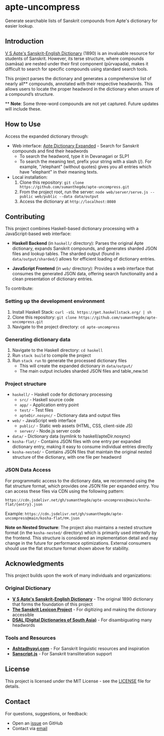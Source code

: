 # apte-uncompress
Generate searchable lists of Sanskrit compounds from Apte's dictionary for easier lookup.

## Introduction
[V S Apte's Sanskrit-English Dictionary](https://www.sanskrit-lexicon.uni-koeln.de/scans/AP90Scan/2020/web/webtc2/index.php) (1890)
is an invaluable resource for students of Sanskrit.
However, its terse structure, where compounds (samāsa) are nested under
their first component (pūrvapada), makes it difficult to search
for specific compounds using standard search tools.

This project parses the dictionary and generates a comprehensive list
of nearly all** compounds, annotated with their respective headwords.
This allows users to locate the proper headword in the dictionary
when unsure of a compound’s structure.

** **Note**: Some three-word compounds are not yet captured. Future updates will include these.

## How to Use
Access the expanded dictionary through:
- Web interface: [Apte Dictionary Expanded](https://apte-dictionary.fly.dev/) - Search for Sanskrit compounds and find their headwords
  - To search the headword, type it in Devanagari or SLP1
  - To search the meaning text, prefix your string with a slash (/). For example, "/elephant" (without quotes) gives you all entries which have "elephant" in their meaning texts.
- Local installation:
  1. Clone this repository: `git clone https://github.com/sumanthegde/apte-uncompress.git`
  4. From the project root, run the server: `node web/server/serve.js --public web/public --data data/output`
  5. Access the dictionary at `http://localhost:8080`

## Contributing
This project combines Haskell-based dictionary processing with a JavaScript-based web interface:

- **Haskell Backend** (in `haskell/` directory): Parses the original Apte dictionary, expands Sanskrit compounds, and generates sharded JSON files and lookup tables. The sharded output (found in `data/output/sharded/`) allows for efficient loading of dictionary entries.

- **JavaScript Frontend** (in `web/` directory): Provides a web interface that consumes the generated JSON data, offering search functionality and a clean presentation of dictionary entries.

To contribute:

### Setting up the development environment
1. Install Haskell Stack: `curl -sSL https://get.haskellstack.org/ | sh`
2. Clone this repository: `git clone https://github.com/sumanthegde/apte-uncompress.git`
3. Navigate to the project directory: `cd apte-uncompress`

### Generating dictionary data
1. Navigate to the Haskell directory: `cd haskell`
2. Run `stack build` to compile the project
3. Run `stack run` to generate the processed dictionary files
   - This will create the expanded dictionary in `data/output/`
   - The main output includes sharded JSON files and table_new.txt

### Project structure
- `haskell/` - Haskell code for dictionary processing
  - `src/` - Haskell source code
  - `app/` - Application entry point
  - `test/` - Test files
  - `apteDir.nosync/` - Dictionary data and output files
- `web/` - JavaScript web interface
  - `public/` - Static web assets (HTML, CSS, client-side JS)
  - `server/` - Node.js server code
- `data/` - Dictionary data (symlink to haskell/apteDir.nosync)
- `kosha-flat/` - Contains JSON files with one entry per expanded dictionary entry, making it easy to consume individual entries directly
- `kosha-nested/` - Contains JSON files that maintain the original nested structure of the dictionary, with one file per headword

### JSON Data Access
For programmatic access to the dictionary data, we recommend using the flat structure format, which provides one JSON file per expanded entry. You can access these files via CDN using the following pattern:

```
https://cdn.jsdelivr.net/gh/sumanthegde/apte-uncompress@main/kosha-flat/{entry}.json
```

Example: `https://cdn.jsdelivr.net/gh/sumanthegde/apte-uncompress@main/kosha-flat/राम.json`

**Note on Nested Structure**: The project also maintains a nested structure format (in the `kosha-nested/` directory) which is primarily used internally by the frontend. This structure is considered an implementation detail and may change in the future for performance optimizations. External consumers should use the flat structure format shown above for stability.

## Acknowledgments

This project builds upon the work of many individuals and organizations:

### Original Dictionary
- **[V S Apte's Sanskrit-English Dictionary](https://www.sanskrit-lexicon.uni-koeln.de/scans/AP90Scan/2020/web/webtc2/index.php)** - The original 1890 dictionary that forms the foundation of this project
- **[The Sanskrit Lexicon Project](https://www.sanskrit-lexicon.uni-koeln.de)** - For digitizing and making the dictionary accessible
- **[DSAL (Digital Dictionaries of South Asia)](https://dsal.uchicago.edu/dictionaries/apte/)** - For disambiguating many headwords

### Tools and Resources
- **[Ashtadhyayi.com](https://ashtadhyayi.com/)** - For Sanskrit linguistic resources and inspiration
- **[Sanscript.js](https://github.com/sanskrit/sanscript)** - For Sanskrit transliteration support


## License
This project is licensed under the MIT License - see the [LICENSE](LICENSE) file for details.

## Contact
For questions, suggestions, or feedback:
- Open an [issue](https://github.com/sumanthegde/apte-uncompress/issues) on GitHub
- Contact via [email](mailto:sumant.sanskrit@gmail.com)
